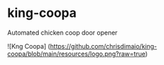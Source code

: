 # king-coopa
Automated chicken coop door opener

![Kng Coopa]
(https://github.com/chrisdimaio/king-coopa/blob/main/resources/logo.png?raw=true)
